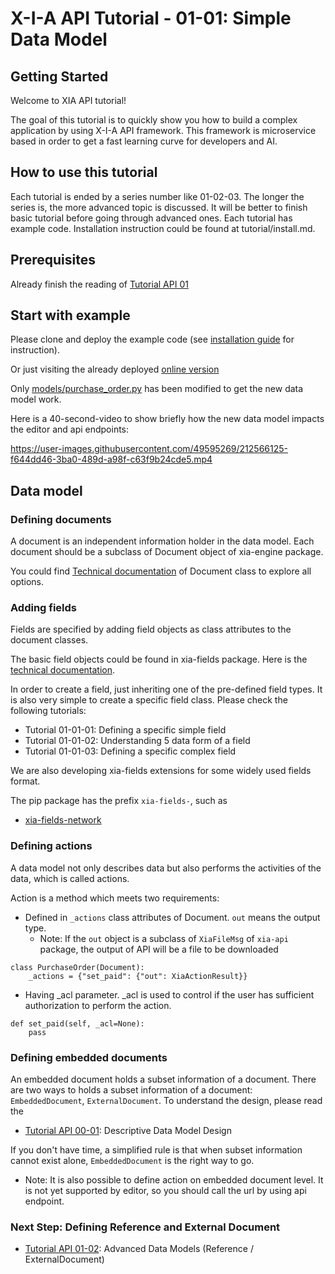 # X-I-A API Tutorial - 01-01: Simple Data Model
## Getting Started

Welcome to XIA API tutorial!

The goal of this tutorial is to quickly show you how to build a complex application by using X-I-A API framework. 
This framework is microservice based in order to get a fast learning curve for developers and AI.

## How to use this tutorial

Each tutorial is ended by a series number like 01-02-03. The longer the series is, the more advanced topic is discussed.
It will be better to finish basic tutorial before going through advanced ones. Each tutorial has example code. 
Installation instruction could be found at tutorial/install.md.

## Prerequisites

Already finish the reading of [Tutorial API 01](https://github.com/X-I-A/xia-tutorial-api-01)

## Start with example

Please clone and deploy the example code (see [installation guide](tutorial/install.md) for instruction).

Or just visiting the already deployed [online version](https://xia-tutorial-api-01-01-srspyyjtqa-ew.a.run.app/order)

Only [models/purchase_order.py](models/purchase_order.py) has been modified to get the new data model work.

Here is a 40-second-video to show briefly how the new data model impacts the editor and api endpoints:

https://user-images.githubusercontent.com/49595269/212566125-f644dd46-3ba0-489d-a98f-c63f9b24cde5.mp4

## Data model
### Defining documents

A document is an independent information holder in the data model. Each document should be a subclass of Document object of xia-engine package.

You could find [Technical documentation](https://develop.x-i-a.com/docs/xia-engine/stable/_autosummary/xia_engine.document.Document.html#xia_engine.document.Document) of Document class to explore all options. 

### Adding fields

Fields are specified by adding field objects as class attributes to the document classes.

The basic field objects could be found in xia-fields package. Here is the [technical documentation](https://develop.x-i-a.com/docs/xia-fields/stable/index.html).

In order to create a field, just inheriting one of the pre-defined field types. It is also very simple to create a specific field class. Please check the following tutorials:

* Tutorial 01-01-01: Defining a specific simple field
* Tutorial 01-01-02: Understanding 5 data form of a field
* Tutorial 01-01-03: Defining a specific complex field

We are also developing xia-fields extensions for some widely used fields format. 

The pip package has the prefix `xia-fields-`, such as 
* [xia-fields-network](https://develop.x-i-a.com/docs/xia-fields-network/stable/index.html)

### Defining actions

A data model not only describes data but also performs the activities of the data, which is called actions.

Action is a method which meets two requirements:
* Defined in `_actions` class attributes of Document. `out` means the output type. 
    * Note: If the `out` object is a subclass of `XiaFileMsg` of `xia-api` package, the output of API will be a file to be downloaded
```
class PurchaseOrder(Document):
    _actions = {"set_paid": {"out": XiaActionResult}}
```
* Having _acl parameter. _acl is used to control if the user has sufficient authorization to perform the action.
```
def set_paid(self, _acl=None):
    pass
```

### Defining embedded documents

An embedded document holds a subset information of a document. There are two ways to holds a subset information of a document:
`EmbeddedDocument`, `ExternalDocument`. To understand the design, please read the

* [Tutorial API 00-01](https://github.com/X-I-A/xia-tutorial-api-00-01): Descriptive Data Model Design

If you don't have time, a simplified rule is that when subset information cannot exist alone, `EmbeddedDocument` is the right way to go.

* Note: It is also possible to define action on embedded document level. It is not yet supported by editor, so you should call the url by using api endpoint.

### Next Step: Defining Reference and External Document

* [Tutorial API 01-02](https://github.com/X-I-A/xia-tutorial-api-01-02): Advanced Data Models (Reference / ExternalDocument)

